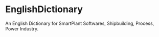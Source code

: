 # EnglishDictionary
An English Dictionary for SmartPlant Softwares, Shipbuilding, Process, Power Industry.


